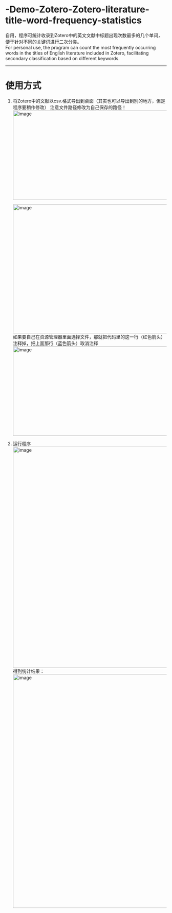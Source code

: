 # -Demo-Zotero-Zotero-literature-title-word-frequency-statistics
自用，程序可统计收录到Zotero中的英文文献中标题出现次数最多的几个单词，便于针对不同的关键词进行二次分类。  
For personal use, the program can count the most frequently occurring words in the titles of English literature included in Zotero, facilitating secondary classification based on different keywords.

--- 

# 使用方式
1. 将Zotero中的文献以csv.格式导出到桌面（其实也可以导出到别的地方，但是程序要稍作修改）
   注意文件路径修改为自己保存的路径！<img width="1037" height="278" alt="image" src="https://github.com/user-attachments/assets/2183c881-1ef3-4b32-a4b9-96a7dd13dbed" />

   <img width="609" height="402" alt="image" src="https://github.com/user-attachments/assets/ecef1c4a-4f19-4b14-b402-fc0f40f93e79" />
   如果要自己在资源管理器里面选择文件，那就把代码里的这一行（红色箭头）注释掉，把上面那行（蓝色箭头）取消注释
   <img width="1037" height="278" alt="image" src="https://github.com/user-attachments/assets/3713549b-5532-492d-b575-ee9fc1228513" />

3. 运行程序
   <img width="1723" height="688" alt="image" src="https://github.com/user-attachments/assets/67b41c8b-fb56-429d-9f40-de1b2a1d2e95" />
   得到统计结果：
   <img width="1084" height="727" alt="image" src="https://github.com/user-attachments/assets/aa2c61e1-82c4-48bd-929b-9536178da1a8" />

